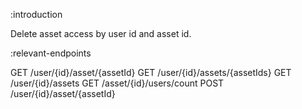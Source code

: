 :introduction

Delete asset access by user id and asset id.

:relevant-endpoints

GET /user/{id}/asset/{assetId}
GET /user/{id}/assets/{assetIds}
GET /user/{id}/assets
GET /asset/{id}/users/count
POST /user/{id}/asset/{assetId}